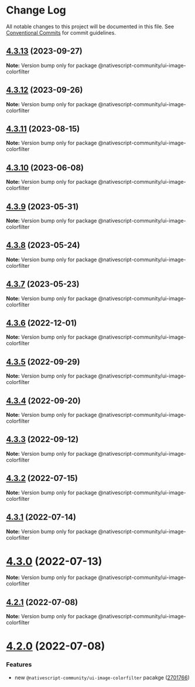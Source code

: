 # Change Log

All notable changes to this project will be documented in this file.
See [Conventional Commits](https://conventionalcommits.org) for commit guidelines.

## [4.3.13](https://github.com/nativescript-community/ui-image/compare/v4.3.12...v4.3.13) (2023-09-27)

**Note:** Version bump only for package @nativescript-community/ui-image-colorfilter

## [4.3.12](https://github.com/nativescript-community/ui-image/compare/v4.3.11...v4.3.12) (2023-09-26)

**Note:** Version bump only for package @nativescript-community/ui-image-colorfilter

## [4.3.11](https://github.com/nativescript-community/ui-image/compare/v4.3.10...v4.3.11) (2023-08-15)

**Note:** Version bump only for package @nativescript-community/ui-image-colorfilter

## [4.3.10](https://github.com/nativescript-community/ui-image/compare/v4.3.9...v4.3.10) (2023-06-08)

**Note:** Version bump only for package @nativescript-community/ui-image-colorfilter

## [4.3.9](https://github.com/nativescript-community/ui-image/compare/v4.3.8...v4.3.9) (2023-05-31)

**Note:** Version bump only for package @nativescript-community/ui-image-colorfilter

## [4.3.8](https://github.com/nativescript-community/ui-image/compare/v4.3.7...v4.3.8) (2023-05-24)

**Note:** Version bump only for package @nativescript-community/ui-image-colorfilter

## [4.3.7](https://github.com/nativescript-community/ui-image/compare/v4.3.6...v4.3.7) (2023-05-23)

**Note:** Version bump only for package @nativescript-community/ui-image-colorfilter

## [4.3.6](https://github.com/nativescript-community/ui-image/compare/v4.3.5...v4.3.6) (2022-12-01)

**Note:** Version bump only for package @nativescript-community/ui-image-colorfilter

## [4.3.5](https://github.com/nativescript-community/ui-image/compare/v4.3.4...v4.3.5) (2022-09-29)

**Note:** Version bump only for package @nativescript-community/ui-image-colorfilter

## [4.3.4](https://github.com/nativescript-community/ui-image/compare/v4.3.3...v4.3.4) (2022-09-20)

**Note:** Version bump only for package @nativescript-community/ui-image-colorfilter

## [4.3.3](https://github.com/nativescript-community/ui-image/compare/v4.3.2...v4.3.3) (2022-09-12)

**Note:** Version bump only for package @nativescript-community/ui-image-colorfilter

## [4.3.2](https://github.com/nativescript-community/ui-image/compare/v4.3.1...v4.3.2) (2022-07-15)

**Note:** Version bump only for package @nativescript-community/ui-image-colorfilter

## [4.3.1](https://github.com/nativescript-community/ui-image/compare/v4.3.0...v4.3.1) (2022-07-14)

**Note:** Version bump only for package @nativescript-community/ui-image-colorfilter

# [4.3.0](https://github.com/nativescript-community/ui-image/compare/v4.2.1...v4.3.0) (2022-07-13)

**Note:** Version bump only for package @nativescript-community/ui-image-colorfilter

## [4.2.1](https://github.com/nativescript-community/ui-image/compare/v4.2.0...v4.2.1) (2022-07-08)

**Note:** Version bump only for package @nativescript-community/ui-image-colorfilter

# [4.2.0](https://github.com/nativescript-community/ui-image/compare/v4.1.8...v4.2.0) (2022-07-08)

### Features

* new `@nativescript-community/ui-image-colorfilter` pacakge ([2701766](https://github.com/nativescript-community/ui-image/commit/27017668061e4ee988c45e068d709eff9b1a8f8c))
